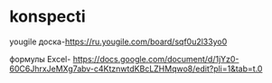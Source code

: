 # konspecti
yougile доска-https://ru.yougile.com/board/sqf0u2l33yo0




формулы Excel- https://docs.google.com/document/d/1jYz0-60C6JhrxJeMXg7abv-c4KtznwtdKBcLZHMqwo8/edit?pli=1&tab=t.0

